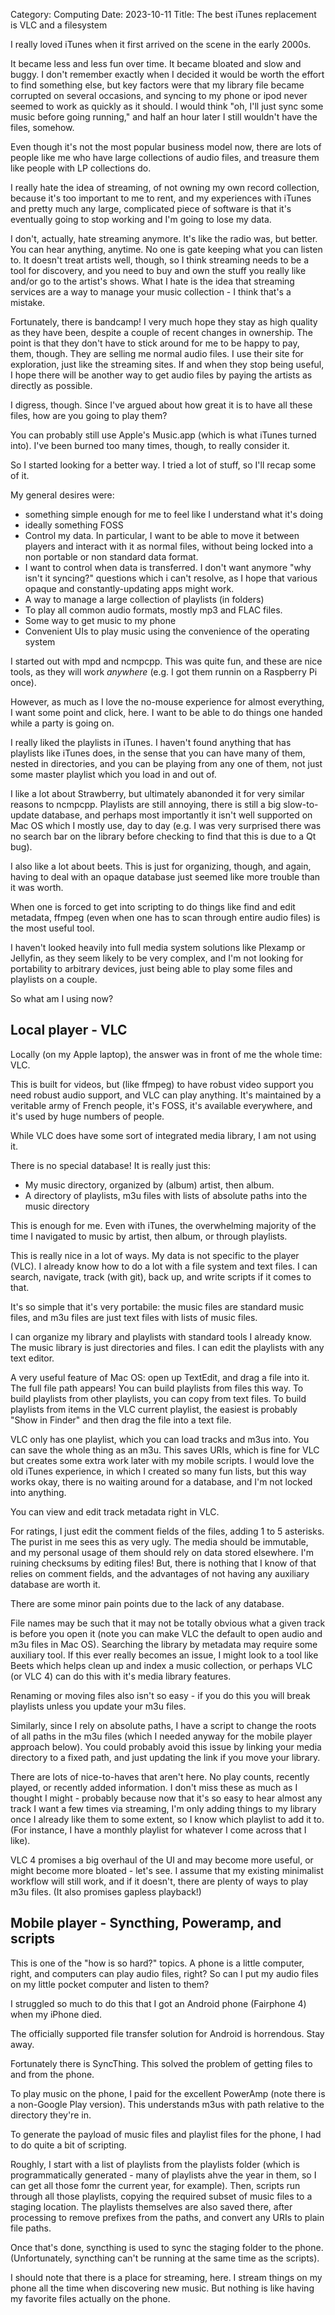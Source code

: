 Category: Computing
Date: 2023-10-11
Title: The best iTunes replacement is VLC and a filesystem

I really loved iTunes when it first arrived on the scene in the early 2000s.

It became less and less fun over time. It became bloated and slow and buggy.
I don't remember exactly when I decided it would be worth the effort
to find something else, but key factors were that my library file became corrupted
on several occasions, and syncing to my phone or ipod never seemed to work
as quickly as it should. I would think "oh, I'll just sync some music before
going running," and half an hour later I still wouldn't have the files,
somehow.

Even though it's not the most popular business model now, there are lots of people
like me who have large collections of audio files, and treasure them like
people with LP collections do.

I really hate the idea of streaming, of not owning my own record collection,
because it's too important to me to rent, and my experiences with iTunes
and pretty much any large, complicated piece of software is that it's
eventually going to stop working and I'm going to lose my data.

I don't, actually, hate streaming anymore. It's like the radio was,
but better. You can hear anything, anytime. No one is gate keeping what you can listen to.
It doesn't treat artists well, though, so I think streaming needs to be a tool for discovery,
and you need to buy and own the stuff you really like and/or go to the artist's shows.
What I hate is the idea that streaming services are a way to manage your music collection -
I think that's a mistake.

Fortunately, there is bandcamp! I very much hope they stay as high quality as they have been,
despite a couple of recent changes in ownership. The point is that they don't have
to stick around for me to be happy to pay, them, though. They are selling
me normal audio files. I use their site for exploration, just like the streaming
sites. If and when they stop being useful, I hope there will be another way to
get audio files by paying the artists as directly as possible.

I digress, though. Since I've argued about how great it is to have all these files,
how are you going to play them?

You can probably still use Apple's Music.app (which is what iTunes turned into).
I've been burned too many times, though, to really consider it.

So I started looking for a better way. I tried a lot of stuff, so I'll recap some of it.

My general desires were:
- something simple enough for me to feel like I understand what it's doing
- ideally something FOSS
- Control my data. In particular, I want to be able to move it between players and interact with it as normal files, without being locked into a non portable or non standard data format.
- I want to control when data is transferred. I  don't want anymore "why isn't it syncing?" questions which i can't resolve, as I hope that various opaque and constantly-updating apps might work.
- A way to manage a large collection of playlists (in folders)
- To play all common audio formats, mostly mp3 and FLAC files.
- Some way to get music to my phone
- Convenient UIs to play music using the convenience of the operating system

I started out with mpd and ncmpcpp. This was quite fun, and these are nice tools,
as they will work *anywhere* (e.g. I got them runnin on a Raspberry Pi once).

However, as much as I love the no-mouse experience for almost everything, I want some point and click, here.
I want to be able to do things one handed while a party is going on.

I really liked the playlists in iTunes.
I haven't found anything that has playlists like iTunes does, in the sense that you
can have many of them, nested in directories, and you can be playing from any one of them,
not just some master playlist which you load in and out of.

I like a lot about Strawberry, but ultimately abanonded it for very similar reasons to ncmpcpp.
Playlists are still annoying, there is still a big slow-to-update database, and perhaps most importantly
it isn't well supported on Mac OS which I mostly use, day to day (e.g. I was very surprised there
was no search bar on the library before checking to find that this is due to a Qt bug).

I also like a lot about beets. This is just for organizing, though, and again, having
to deal with an opaque database just seemed like more trouble than it was worth.

When one is forced to get into scripting to do things like find and edit metadata,
ffmpeg (even when one has to scan through entire audio files) is the most useful tool.

I haven't looked heavily into full media system solutions like Plexamp or Jellyfin,
as they seem likely to be very complex, and I'm not looking for portability to arbitrary
devices, just being able to play some files and playlists on a couple.


So what am I using now?

## Local player - VLC

Locally (on my Apple laptop), the answer was in front of me the whole time: VLC.

This is built for videos, but (like ffmpeg) to have robust video support you need
robust audio support, and VLC can play anything. It's maintained by a veritable
army of French people, it's FOSS, it's available everywhere, and it's used
by huge numbers of people.

While VLC does have some sort of integrated media library, I am not using it.

There is no special database! It is really just this:
- My music directory, organized by (album) artist, then album.
- A directory of playlists, m3u files with lists of absolute paths into the music directory

This is enough for me. Even with iTunes, the overwhelming majority of the time
I navigated to music by artist, then album, or through playlists.

This is really nice in a lot of ways. My data is not specific to the player (VLC).
I already know how to do a lot with a file
system and text files. I can search, navigate, track (with git), back up, and
write scripts if it comes to that.


It's so simple that it's very portabile: the music files are standard music files,
and m3u files are just text files with lists of music files.

I can organize my library and playlists with standard tools I already know.
The music library is just directories and files. I can edit the playlists
with any text editor.

A very useful feature of Mac OS: open up TextEdit, and drag a file into it. The full file path appears!
You can build playlists from files this way. To build playlists from other playlists, you
can copy from text files. To build playlists from items in the VLC current playlist, the easiest is probably "Show in Finder"
and then drag the file into a text file.


VLC only has one playlist, which you can load tracks and m3us into. You can save the whole thing as an m3u.
This saves URIs, which is fine for VLC but creates some extra work later with my mobile scripts.
I would love the old iTunes experience, in which I created so many fun lists, but this way works
okay, there is no waiting around for a database, and I'm not locked into anything.

You can view and edit track metadata right in VLC.

For ratings, I just edit the comment fields of the files, adding 1 to 5 asterisks.
The purist in me sees this as very ugly. The media should be immutable, and
my personal usage of them should rely on data stored elsewhere. I'm ruining
checksums by editing files! But, there is nothing that I know of that relies
on comment fields, and the advantages of not having any auxiliary database are worth it.

There are some minor pain points due to the lack of any database.

File names may be such that
it may not be totally obvious what a given track is before you open it
(note you can make VLC the default to open audio and m3u files in Mac OS).
Searching the library by metadata may require some auxiliary tool.
If this ever really becomes an issue, I might look to a tool like Beets which helps clean up and
index a music collection, or perhaps VLC (or VLC 4) can do this with it's media library features.

Renaming or moving files also isn't so easy - if you do this you will break playlists unless you
update your m3u files.

Similarly, since I rely on absolute paths, I have a script to change the roots of all
paths in the m3u files (which I needed anyway for the mobile player approach below).
You could probably avoid this issue
by linking your media directory to a fixed path, and just updating the link if you
move your library.

There are lots of nice-to-haves that aren't here.
No play counts, recently played, or recently added information.
I don't miss these as much as I thought I might - probably because now that it's
so easy to hear almost any track I want a few times via streaming,
I'm only adding things to my library once I already like them to some extent,
so I know which playlist to add it to. (For instance, I have a monthly playlist
for whatever I come across that I like).


VLC 4 promises a big overhaul of the UI and may become more useful, or
might become more bloated - let's see. I assume that my existing minimalist workflow will
still work, and if it doesn't, there are plenty of ways to play m3u files.
(It also promises gapless playback!)


## Mobile player - Syncthing, Poweramp, and scripts

This is one of the "how is so hard?" topics. A phone is a little computer, right,
and computers can play audio files, right? So can I put my audio files on
my little pocket computer and listen to them?

I struggled so much to do this that I got an Android phone (Fairphone 4) when
my iPhone died.

The officially supported file transfer solution for Android is horrendous. Stay away.

Fortunately there is SyncThing. This solved the problem of
getting files to and from the phone.

To play music on the phone, I paid for the excellent PowerAmp (note there is a non-Google Play version).
This understands m3us with path relative to the directory they're in.

To generate the payload of music files and playlist files for the phone, I
had to do quite a bit of scripting.

Roughly, I start with a list of playlists from the playlists folder (which is
programmatically generated - many of playlists ahve the year in them, so I can
get all those fomr the current year, for example). Then, scripts run through all those playlists,
copying the required subset of music files to a staging location. The playlists themselves
are also saved there, after processing to remove prefixes from the paths, and convert any URIs to plain
file paths.

Once that's done, syncthing is used to sync the staging folder to the phone.
(Unfortunately, syncthing can't be running at the same time as the scripts).

I should note that there is a place for streaming, here. I stream things
on my phone all the time when discovering new music. But nothing is like
having my favorite files actually on the phone.
